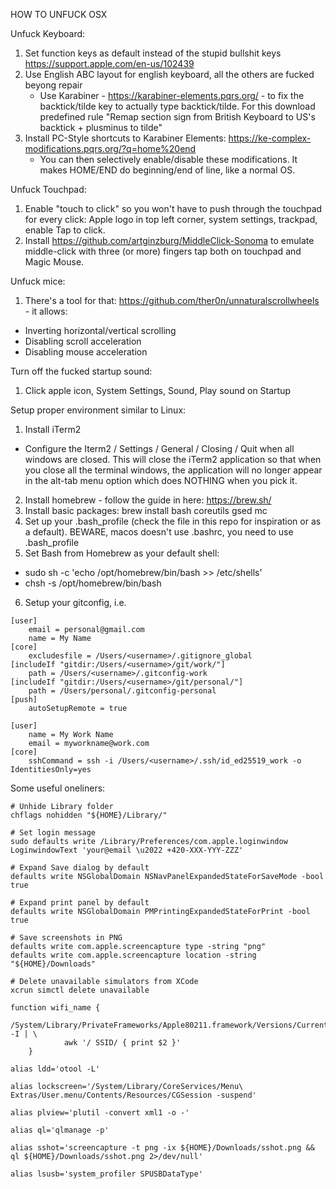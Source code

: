 HOW TO UNFUCK OSX

Unfuck Keyboard:
1) Set function keys as default instead of the stupid bullshit keys https://support.apple.com/en-us/102439
2) Use English ABC layout for english keyboard, all the others are fucked beyong repair
   - Use Karabiner - https://karabiner-elements.pqrs.org/ - to fix the backtick/tilde key to actually type backtick/tilde. For this download predefined rule "Remap section sign from British Keyboard to US's backtick + plusminus to tilde"
3) Install PC-Style shortcuts to Karabiner Elements: https://ke-complex-modifications.pqrs.org/?q=home%20end
   - You can then selectively enable/disable these modifications. It makes HOME/END do beginning/end of line, like a normal OS.

Unfuck Touchpad:
1) Enable "touch to click" so you won't have to push through the touchpad for every click: Apple logo in top left corner, system settings, trackpad, enable Tap to click.
2) Install https://github.com/artginzburg/MiddleClick-Sonoma to emulate middle-click with three (or more) fingers tap both on touchpad and Magic Mouse.

Unfuck mice:
1) There's a tool for that: https://github.com/ther0n/unnaturalscrollwheels - it allows:
  - Inverting horizontal/vertical scrolling
  - Disabling scroll acceleration
  - Disabling mouse acceleration

Turn off the fucked startup sound:
1) Click apple icon, System Settings, Sound, Play sound on Startup

Setup proper environment similar to Linux:
1) Install iTerm2
  - Configure the Iterm2 / Settings / General / Closing / Quit when all windows are closed. This will close the iTerm2 application so that when you close all the terminal windows, the application will no longer appear in the alt-tab menu option which does NOTHING when you pick it.
2) Install homebrew - follow the guide in here: https://brew.sh/
3) Install basic packages: brew install bash coreutils gsed mc
4) Set up your .bash_profile (check the file in this repo for inspiration or as a default). BEWARE, macos doesn't use .bashrc, you need to use .bash_profile
5) Set Bash from Homebrew as your default shell:
  - sudo sh -c 'echo /opt/homebrew/bin/bash >> /etc/shells'
  - chsh -s /opt/homebrew/bin/bash
6) Setup your gitconfig, i.e.
```.gitconfig
[user]
	email = personal@gmail.com
	name = My Name
[core]
	excludesfile = /Users/<username>/.gitignore_global
[includeIf "gitdir:/Users/<username>/git/work/"]
	path = /Users/<username>/.gitconfig-work
[includeIf "gitdir:/Users/<username>/git/personal/"]
	path = /Users/personal/.gitconfig-personal
[push]
	autoSetupRemote = true
```

```.gitconfig-work
[user]
	name = My Work Name
	email = myworkname@work.com
[core]
	sshCommand = ssh -i /Users/<username>/.ssh/id_ed25519_work -o IdentitiesOnly=yes
```

Some useful oneliners:
```
# Unhide Library folder
chflags nohidden "${HOME}/Library/"

# Set login message
sudo defaults write /Library/Preferences/com.apple.loginwindow LoginwindowText 'your@email \u2022 +420-XXX-YYY-ZZZ'

# Expand Save dialog by default
defaults write NSGlobalDomain NSNavPanelExpandedStateForSaveMode -bool true

# Expand print panel by default
defaults write NSGlobalDomain PMPrintingExpandedStateForPrint -bool true

# Save screenshots in PNG
defaults write com.apple.screencapture type -string "png"
defaults write com.apple.screencapture location -string "${HOME}/Downloads"

# Delete unavailable simulators from XCode
xcrun simctl delete unavailable

function wifi_name {
        /System/Library/PrivateFrameworks/Apple80211.framework/Versions/Current/Resources/airport -I | \
            awk '/ SSID/ { print $2 }'
    }

alias ldd='otool -L'

alias lockscreen='/System/Library/CoreServices/Menu\ Extras/User.menu/Contents/Resources/CGSession -suspend'

alias plview='plutil -convert xml1 -o -'

alias ql='qlmanage -p'

alias sshot='screencapture -t png -ix ${HOME}/Downloads/sshot.png && ql ${HOME}/Downloads/sshot.png 2>/dev/null'

alias lsusb='system_profiler SPUSBDataType'
```
